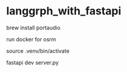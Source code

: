 # langgrph_with_fastapi

brew install portaudio

run docker for osrm

source .venv/bin/activate

fastapi dev server.py
